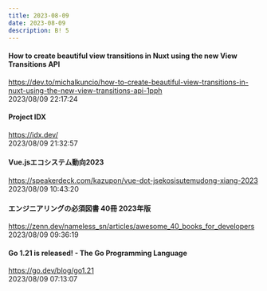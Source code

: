 ```yaml
---
title: 2023-08-09
date: 2023-08-09
description: B! 5
---
```


#### How to create beautiful view transitions in Nuxt using the new View Transitions API
https://dev.to/michalkuncio/how-to-create-beautiful-view-transitions-in-nuxt-using-the-new-view-transitions-api-1pph<br>
2023/08/09 22:17:24<br>


#### Project IDX
https://idx.dev/<br>
2023/08/09 21:32:57<br>


#### Vue.jsエコシステム動向2023
https://speakerdeck.com/kazupon/vue-dot-jsekosisutemudong-xiang-2023<br>
2023/08/09 10:43:20<br>


#### エンジニアリングの必須図書 40冊 2023年版
https://zenn.dev/nameless_sn/articles/awesome_40_books_for_developers<br>
2023/08/09 09:36:19<br>


#### Go 1.21 is released! - The Go Programming Language
https://go.dev/blog/go1.21<br>
2023/08/09 07:13:07<br>


